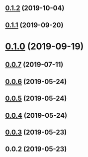 ## [0.1.2](https://github.com/ecerroni/apollo-datasource-mongodb/compare/v0.1.1...v0.1.2) (2019-10-04)



## [0.1.1](https://github.com/ecerroni/apollo-datasource-mongodb/compare/v0.1.0...v0.1.1) (2019-09-20)



# [0.1.0](https://github.com/ecerroni/apollo-datasource-mongodb/compare/v0.0.7...v0.1.0) (2019-09-19)



## [0.0.7](https://github.com/ecerroni/apollo-datasource-mongodb/compare/v0.0.6...v0.0.7) (2019-07-11)



## [0.0.6](https://github.com/ecerroni/apollo-datasource-mongodb/compare/v0.0.5...v0.0.6) (2019-05-24)



## [0.0.5](https://github.com/ecerroni/apollo-datasource-mongodb/compare/v0.0.4...v0.0.5) (2019-05-24)



## [0.0.4](https://github.com/ecerroni/apollo-datasource-mongodb/compare/v0.0.3...v0.0.4) (2019-05-24)



## [0.0.3](https://github.com/ecerroni/apollo-datasource-mongodb/compare/v0.0.2...v0.0.3) (2019-05-23)



## 0.0.2 (2019-05-23)




